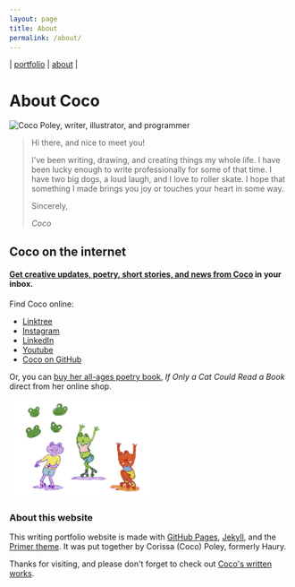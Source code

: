 ```yaml
---
layout: page
title: About
permalink: /about/
---
```


| [portfolio](/index.md) | [about](/about.md) |


# About Coco

<img src="https://avatars.githubusercontent.com/u/48961373?v=4" width="200px" alt="Coco Poley, writer, illustrator, and programmer">

>
> Hi there, and nice to meet you!
>
> I've been writing, drawing, and creating things my whole life. I have been lucky enough to write professionally for some of that time. I have two big dogs, a loud laugh, and I love to roller skate. I hope that something I made brings you joy or touches your heart in some way. 
>
> Sincerely,
> 
> _Coco_

## Coco on the internet

#### [Get creative updates, poetry, short stories, and news from Coco](https://buttondown.email/cocos-catchall) in your inbox.


Find Coco online:
- [Linktree](https://linktr.ee/youcancallmecoco)
- [Instagram](https://www.instagram.com/w1tchqueen/)
- [LinkedIn](https://www.linkedin.com/in/cocowrites/)
- [Youtube](https://www.youtube.com/channel/UCqYMV3E2V9zUS1kpI8450Dw)
- [Coco on GitHub](https://github.com/cocopo-codes/)
 
 Or, you can [buy her all-ages poetry book](https://youcancallmecoco.gumroad.com/l/ifonlyacatcouldreadabook), _If Only a Cat Could Read a Book_ direct from her online shop.

<img src="./images/skatingfrogs.jpg" width="50%" alt="Frog friends roller skating, illustrated by Coco Poley">

 ### About this website

This writing portfolio website is made with [GitHub Pages](https://github.com/cocopo-codes/), [Jekyll](https://jekyllrb.com/docs/), and the [Primer theme](https://pages-themes.github.io/primer/). It was put together by Corissa (Coco) Poley, formerly Haury.

Thanks for visiting, and please don't forget to check out [Coco's written works](/index.md).
